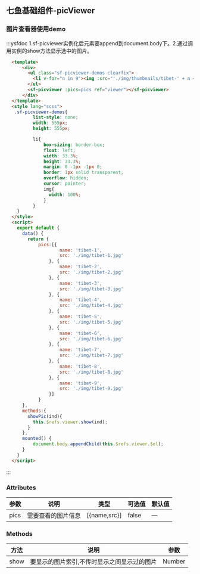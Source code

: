 ## 七鱼基础组件-picViewer

### 图片查看器使用demo

:::ysfdoc  1.sf-picviewer实例化后元素要append到document.body下。2.通过调用实例的show方法显示选中的图片。

```html
  <template>
      <div>
        <ul class="sf-picviewer-demos clearfix">
          <li v-for="n in 9"><img :src="'./img/thumbnails/tibet-' + n + '.jpg' " @click="showPic(n-1)"></li>
        </ul>
        <sf-picviewer :pics=pics ref="viewer"></sf-picviewer>
      </div>
  </template>
  <style lang="scss">
   .sf-picviewer-demos{
          list-style: none;
          width: 555px;
          height: 555px;

          li{
              box-sizing: border-box;
              float: left;
              width: 33.3%;
              height: 33.3%;
              margin: 0 -1px -1px 0;
              border: 1px solid transparent;
              overflow: hidden;
              cursor: pointer;
              img{
                width: 100%;
              }
          }
    }
  </style>
  <script>
    export default {
      data() {
        return {
            pics:[{
                    name: 'tibet-1',
                    src: './img/tibet-1.jpg'
                }, {
                    name: 'tibet-2',
                    src: './img/tibet-2.jpg'
                }, {
                    name: 'tibet-3',
                    src: './img/tibet-3.jpg'
                }, {
                    name: 'tibet-4',
                    src: './img/tibet-4.jpg'
                }, {
                    name: 'tibet-5',
                    src: './img/tibet-5.jpg'
                }, {
                    name: 'tibet-6',
                    src: './img/tibet-6.jpg'
                }, {
                    name: 'tibet-7',
                    src: './img/tibet-7.jpg'
                }, {
                    name: 'tibet-8',
                    src: './img/tibet-8.jpg'
                }, {
                    name: 'tibet-9',
                    src: './img/tibet-9.jpg'
                }]
            }
      },
      methods:{
        showPic(ind){
          this.$refs.viewer.show(ind);
        }
      },
      mounted() {
          document.body.appendChild(this.$refs.viewer.$el);
      }
    }
  </script>
```
:::


###  Attributes
| 参数      | 说明    | 类型      | 可选值       | 默认值   |
|---------- |-------- |---------- |-------------  |-------- |
| pics     | 需要查看的图片信息   | [{name,src}]  |  false  |  —  |

### Methods
| 方法      | 说明    | 参数 |
|---------- |-------- |----------|
| show    | 要显示的图片索引,不传时显示之间显示过的图片   | Number |